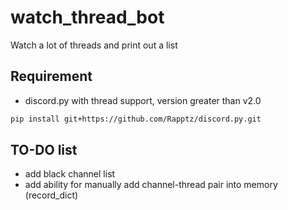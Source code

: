 # watch_thread_bot
Watch a lot of threads and print out a list

## Requirement

- discord.py with thread support, version greater than v2.0
```bash
pip install git+https://github.com/Rapptz/discord.py.git
```

## TO-DO list

- add black channel list
- add ability for manually add channel-thread pair into memory (record_dict)
